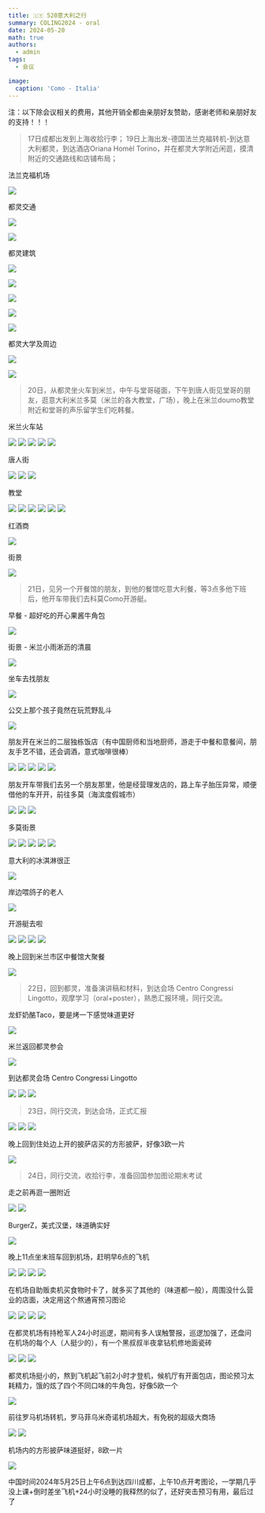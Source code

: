 ```yaml
---
title: 🇮🇹 520意大利之行
summary: COLING2024 - oral
date: 2024-05-20
math: true
authors:
  - admin
tags:
  - 会议

image:
  caption: 'Como - Italia'
---
```


注：以下除会议相关的费用，其他开销全都由亲朋好友赞助，感谢老师和亲朋好友的支持！！！


> 17日成都出发到上海收拾行李；
> 19日上海出发-德国法兰克福转机-到达意大利都灵，到达酒店Oriana Homèl Torino，并在都灵大学附近闲逛，摸清附近的交通路线和店铺布局；


法兰克福机场

![](./picture/frankfurt_airport.jpg)

都灵交通

![](./picture/train.jpg)

![](./picture/railway_torino.jpg)

都灵建筑

![](./picture/house_torino.jpg)

![](./picture/house_torino-2.jpg)

![](./picture/house_torino-3.jpg)

![](./picture/art_torino.jpg)

![](./picture/art_torino-2.jpg)

都灵大学及周边

![](./picture/university_torino.jpg)

![](./picture/food_torino.jpg)




> 20日，从都灵坐火车到米兰，中午与堂哥碰面，下午到唐人街见堂哥的朋友，逛意大利米兰多莫（米兰的各大教堂，广场），晚上在米兰doumo教堂附近和堂哥的声乐留学生们吃韩餐。

米兰火车站

![](./picture/train_milan.jpg)
![](./picture/train_milan-2.jpg)
![](./picture/train_milan-3.jpg)
![](./picture/train_milan-4.jpg)
![](./picture/train_milan-5.jpg)

唐人街

![](./picture/china_town_milan.jpg)
![](./picture/china_town_milan-2.jpg)
![](./picture/china_town_milan-3.jpg)

教堂

![](./picture/hall_milan.jpg)
![](./picture/hall_milan-2.jpg)
![](./picture/hall_milan-3.jpg)
![](./picture/hall_milan-4.jpg)
![](./picture/hall_milan-5.jpg)
![](./picture/hall_milan-6.jpg)

红酒商

![](./picture/drink_milan.jpg)

街景

![](./picture/railway_milan-1.jpg)


> 21日，见另一个开餐馆的朋友，到他的餐馆吃意大利餐，等3点多他下班后，他开车带我们去科莫Como开游艇。


早餐 - 超好吃的开心果酱牛角包

![](./picture/breakfast_milan-1.jpg)

街景 - 米兰小雨淅沥的清晨

![](./picture/road_milan-1.jpg)

坐车去找朋友

![](./picture/road_milan-2.jpg)

公交上那个孩子竟然在玩荒野乱斗

![](./picture/bus_milan-1.jpg)

朋友开在米兰的二层独栋饭店（有中国厨师和当地厨师，游走于中餐和意餐间，朋友手艺不错，还会调酒，意式咖啡很棒）

![](./picture/friend_restaurant_milan-1.jpg)
![](./picture/friend_restaurant_milan-2.jpg)
![](./picture/friend_restaurant_milan-3.jpg)
![](./picture/friend_restaurant_milan-4.jpg)
![](./picture/friend_restaurant_milan-5.jpg)

朋友开车带我们去另一个朋友那里，他是经营理发店的，路上车子胎压异常，顺便借他的车开开，前往多莫（海滨度假城市）

![](./picture/friend_car_milan-1.jpg)
![](./picture/friend_shop_milan-3.jpg)
![](./picture/friend_car_milan-2.jpg)

多莫街景

![](./picture/hall_como-3.jpg)
![](./picture/hall_como-1.jpg)
![](./picture/hall_como-4.jpg)
![](./picture/hall_como-2.jpg)
![](./picture/hall_como-5.jpg)

意大利的冰淇淋很正

![](./picture/food_como-1.jpg)

岸边喂鸽子的老人

![](./picture/man_como-1.jpg)

开游艇去啦


![](./picture/sea_como-1.jpg)
![](./picture/sea_como-2.jpg)
![](./picture/sea_como-3.jpg)
![](./picture/sea_como-4.jpg)


晚上回到米兰市区中餐馆大聚餐

![](./picture/food_milan-2.jpg)


> 22日，回到都灵，准备演讲稿和材料，到达会场 Centro Congressi Lingotto，观摩学习（oral+poster），熟悉汇报环境，同行交流。

龙虾奶酪Taco，要是烤一下感觉味道更好

![](./picture/food_torino-2.jpg)

米兰返回都灵参会

![](./picture/train-2.jpg)

到达都灵会场 Centro Congressi Lingotto

![](./picture/place.jpg)
![](./picture/invitation.jpg)
![](./picture/Attendees.jpg)




> 23日，同行交流，到达会场，正式汇报

![](./picture/room.jpg)
![](./picture/hall.jpg)
![](./picture/oral.jpg)

晚上回到住处边上开的披萨店买的方形披萨，好像3欧一片

![](./picture/food-torino-3.jpg)


> 24日，同行交流，收拾行李，准备回国参加图论期末考试

走之前再逛一圈附近

![](./picture/school_torino.jpg)
![](./picture/live_torino.jpg)

BurgerZ，美式汉堡，味道确实好

![](./picture/food_torino_3.jpg)

晚上11点坐末班车回到机场，赶明早6点的飞机

![](./picture/back-5.jpg)
![](./picture/back-1.jpg)
![](./picture/back-4.jpg)
![](./picture/back-bus.jpg)

在机场自助贩卖机买食物时卡了，就多买了其他的（味道都一般），周围没什么营业的店面，决定用这个熬通宵预习图论

![](./picture/airport-torino-0.jpg)
![](./picture/back-3.jpg)
![](./picture/airport-torino-2.jpg)
![](./picture/airport-torino-3.jpg)

在都灵机场有持枪军人24小时巡逻，期间有多人误触警报，巡逻加强了，还盘问在机场的每个人（人挺少的），有一个黑叔叔半夜拿钻机修地面瓷砖

![](./picture/airport-torino-1.jpg)
![](./picture/airport-torino-4.jpg)
![](./picture/airport-torino-5.jpg)

都灵机场挺小的，熬到飞机起飞前2小时才登机，候机厅有开面包店，图论预习太耗精力，饿的炫了四个不同口味的牛角包，好像5欧一个

![](./picture/breakfeast-torino.jpg)


前往罗马机场转机，罗马菲乌米奇诺机场超大，有免税的超级大商场

![](./picture/airport-rome.jpg)
![](./picture/venchi-rome.jpg)

机场内的方形披萨味道挺好，8欧一片

![](./picture/pizza-rome.jpg)

中国时间2024年5月25日上午6点到达四川成都，上午10点开考图论，一学期几乎没上课+倒时差坐飞机+24小时没睡的我释然的似了，还好突击预习有用，最后过了
